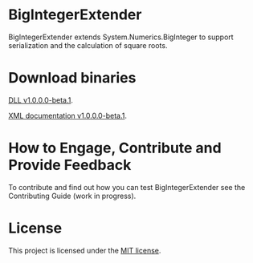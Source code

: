 BigIntegerExtender
==================
BigIntegerExtender extends System.Numerics.BigInteger to support serialization and the calculation of square roots.

Download binaries
==================
[DLL v1.0.0.0-beta.1](//github.com/Davide95/BigIntegerExtender/releases/download/v1.0.0.0-beta.1/BigIntegerExtender.dll).

[XML documentation v1.0.0.0-beta.1](//github.com/Davide95/BigIntegerExtender/releases/download/v1.0.0.0-beta.1/BigIntegerExtender.XML).

How to Engage, Contribute and Provide Feedback
==================
To contribute and find out how you can test BigIntegerExtender see the Contributing Guide (work in progress).

License
==================
This project is licensed under the [MIT license](LICENSE).
